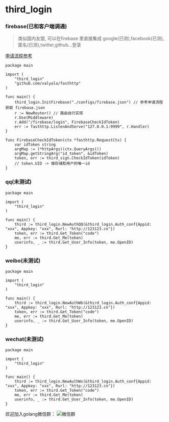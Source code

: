 # third_login


### firebase(已和客户端调通)

> 类似国内友盟, 可以在firebase 里直接集成 google(已测),facebook(已测),匿名(已测),twitter,github...登录
 
[申请流程参考](https://www.freesion.com/article/66471214400)

```golang
package main

import (
	"third_login"
	"github.com/valyala/fasthttp"
)

func main() {
	third_login.InitFirebase("./configs/firebase.json") // 参考申请流程获取 firebase.json
	r := NewRouter() // 路由自行实现
	r.Use(Middleware)
	r.Add("/firebase/login", FirebaseCheckIdToken)
	err := fasthttp.ListenAndServe("127.0.0.1:9999", r.Handler)
}

func FirebaseCheckIdToken(ctx *fasthttp.RequestCtx) {
	var idToken string
	argMap := (*httpArgs)(ctx.QueryArgs())
	argMap.getStringArg("id_token", &idToken)
	token, err := third_sign.CheckIdToken(idToken)
	// token.UID -> 做存储和用户的唯一id
}
```

### qq(未测试)

```golang
package main

import (
	"third_login"
)

func main() {
	third := third_login.NewAuthQQ(&third_login.Auth_conf{Appid: "xxx", Appkey: "xxx", Rurl: "http://123123.cn"})
	token, err := third.Get_Token("code")
	me, err := third.Get_Me(token)
	userinfo, _ := third.Get_User_Info(token, me.OpenID)
}
```

### weibo(未测试)

```golang
package main

import (
	"third_login"
)

func main() {
	third := third_login.NewAuthWb(&third_login.Auth_conf{Appid: "xxx", Appkey: "xxx", Rurl: "http://123123.cn"})
	token, err := third.Get_Token("code")
	me, err := third.Get_Me(token)
	userinfo, _ := third.Get_User_Info(token, me.OpenID)
}
```

### wechat(未测试)

```golang
package main

import (
	"third_login"
)

func main() {
	third := third_login.NewAuthWx(&third_login.Auth_conf{Appid: "xxx", Appkey: "xxx", Rurl: "http://123123.cn"})
	token, err := third.Get_Token("code")
	me, err := third.Get_Me(token)
	userinfo, _ := third.Get_User_Info(token, me.OpenID)
}
```


欢迎加入golang微信群：
![微信群](https://bhhz.oss-cn-shanghai.aliyuncs.com/wechat.jpg)
